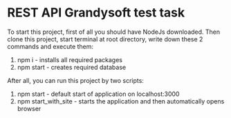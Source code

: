 # REST API Grandysoft test task

To start this project, first of all you should have NodeJs downloaded. 
Then clone this project, start terminal at root directory, write down these 2 commands and execute them:
1) npm i - installs all required packages
2) npm start - creates required database


After all, you can run this project by two scripts:
1) npm start - default start of application on localhost:3000
2) npm start_with_site - starts the application and then automatically opens browser
